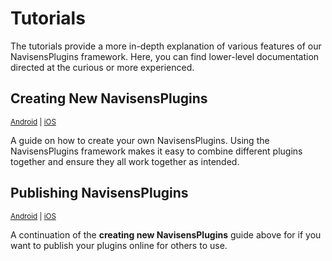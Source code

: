 # Tutorials

The tutorials provide a more in-depth explanation of various features of our NavisensPlugins framework. Here, you can find lower-level documentation directed at the curious or more experienced.

## Creating New NavisensPlugins

<sup>[Android](/Tutorials/creating-navisensplugins.Android.md) | [iOS](/Tutorials/creating-navisensplugins.iOS.md)</sup>

A guide on how to create your own NavisensPlugins. Using the NavisensPlugins framework makes it easy to combine different plugins together and ensure they all work together as intended.

## Publishing NavisensPlugins

<sup>[Android](/Tutorials/publishing-navisensplugins.Android.md) | [iOS](/Tutorials/publishing-navisensplugins.iOS.md)</sup>

A continuation of the **creating new NavisensPlugins** guide above for if you want to publish your plugins online for others to use.
